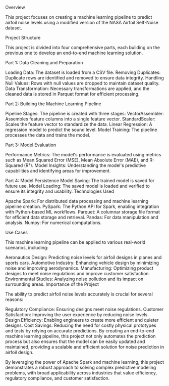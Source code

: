 Overview

This project focuses on creating a machine learning pipeline to predict airfoil noise levels using a modified version of the NASA Airfoil Self-Noise dataset.

Project Structure

This project is divided into four comprehensive parts, each building on the previous one to develop an end-to-end machine learning solution.

Part 1: Data Cleaning and Preparation

Loading Data: The dataset is loaded from a CSV file.
Removing Duplicates: Duplicate rows are identified and removed to ensure data integrity.
Handling Null Values: Rows with null values are dropped to maintain dataset quality.
Data Transformation: Necessary transformations are applied, and the cleaned data is stored in Parquet format for efficient processing.

Part 2: Building the Machine Learning Pipeline

Pipeline Stages: The pipeline is created with three stages:
VectorAssembler: Assembles feature columns into a single feature vector.
StandardScaler: Scales the feature vector to standardize the data.
Linear Regression: A regression model to predict the sound level.
Model Training: The pipeline processes the data and trains the model.

Part 3: Model Evaluation

Performance Metrics: The model's performance is evaluated using metrics such as Mean Squared Error (MSE), Mean Absolute Error (MAE), and R-Squared (R²).
Model Insights: Understanding the model's predictive capabilities and identifying areas for improvement.

Part 4: Model Persistence
Model Saving: The trained model is saved for future use.
Model Loading: The saved model is loaded and verified to ensure its integrity and usability.
Technologies Used

Apache Spark: For distributed data processing and machine learning pipeline creation.
PySpark: The Python API for Spark, enabling integration with Python-based ML workflows.
Parquet: A columnar storage file format for efficient data storage and retrieval.
Pandas: For data manipulation and analysis.
Numpy: For numerical computations.

Use Cases

This machine learning pipeline can be applied to various real-world scenarios, including:

Aeronautics Design: Predicting noise levels for airfoil designs in planes and sports cars.
Automotive Industry: Enhancing vehicle design by minimizing noise and improving aerodynamics.
Manufacturing: Optimizing product designs to meet noise regulations and improve customer satisfaction.
Environmental Studies: Analyzing noise pollution and its impact on surrounding areas.
Importance of the Project

The ability to predict airfoil noise levels accurately is crucial for several reasons:

Regulatory Compliance: Ensuring designs meet noise regulations.
Customer Satisfaction: Improving the user experience by reducing noise levels.
Design Efficiency: Enabling engineers to create more efficient and quieter designs.
Cost Savings: Reducing the need for costly physical prototypes and tests by relying on accurate predictions.
By creating an end-to-end machine learning pipeline, this project not only automates the prediction process but also ensures that the model can be easily updated and maintained, providing a scalable and efficient solution for noise prediction in airfoil design.

By leveraging the power of Apache Spark and machine learning, this project demonstrates a robust approach to solving complex predictive modeling problems, with broad applicability across industries that value efficiency, regulatory compliance, and customer satisfaction.

